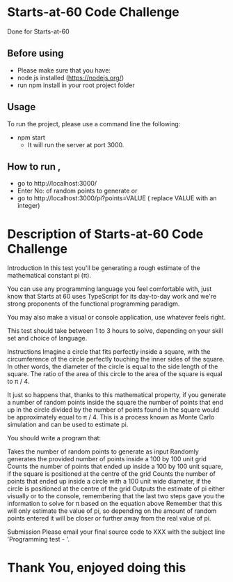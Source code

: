 # Starts-at-60 Code Challenge

Done for Starts-at-60

## Before using

- Please make sure that you have:
 - node.js installed (https://nodejs.org/)
 - run npm install in your root project folder
## Usage

To run the project, please use a command line the following:
 - npm start
    - It will run the server at port 3000.

## How to run , 
 - go to http://localhost:3000/
 - Enter No: of random points to generate
or
- go to http://localhost:3000/pi?points=VALUE 
    ( replace VALUE with an integer)
    
# Description of Starts-at-60 Code Challenge

Introduction
In this test you'll be generating a rough estimate of the mathematical constant pi (π).

You can use any programming language you feel comfortable with, just know that Starts at 60 uses TypeScript for its day-to-day work and we're strong proponents of the functional programming paradigm.

You may also make a visual or console application, use whatever feels right.

This test should take between 1 to 3 hours to solve, depending on your skill set and choice of language.

Instructions
Imagine a circle that fits perfectly inside a square, with the circumference of the circle perfectly touching the inner sides of the square. In other words, the diameter of the circle is equal to the side length of the square. The ratio of the area of this circle to the area of the square is equal to π / 4.

It just so happens that, thanks to this mathematical property, if you generate a number of random points inside the square the number of points that end up in the circle divided by the number of points found in the square would be approximately equal to π / 4. This is a process known as Monte Carlo simulation and can be used to estimate pi.

You should write a program that:

Takes the number of random points to generate as input
Randomly generates the provided number of points inside a 100 by 100 unit grid
Counts the number of points that ended up inside a 100 by 100 unit square, if the square is positioned at the centre of the grid
Counts the number of points that ended up inside a circle with a 100 unit wide diameter, if the circle is positioned at the centre of the grid
Outputs the estimate of pi either visually or to the console, remembering that the last two steps gave you the information to solve for π based on the equation above
Remember that this will only estimate the value of pi, so depending on the amount of random points entered it will be closer or further away from the real value of pi.

Submission
Please email your final source code to XXX with the subject line 'Programming test - <Your name>'.

# Thank You, enjoyed doing this

